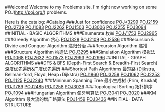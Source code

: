 #Welcome!
Welcome to my Problems site. I'm right now working on some POJ(<http://poj.org/>) problems.

Here is the catalog:
#Catalog
###Just for confidence
[POJ√3299](https://github.com/samuel-peng/Problems/wiki/POJ-3299----Humidex) [POJ2159](http://poj.org/problem?id=2159)  [POJ2739](http://poj.org/problem?id=2739)  [POJ1083](http://poj.org/problem?id=1083)  [POJ2262](http://poj.org/problem?id=2262)  [POJ1503](http://poj.org/problem?id=1503)  [POJ3006](http://poj.org/problem?id=3006)  [POJ2255](http://poj.org/problem?id=2255)  [POJ3094](http://poj.org/problem?id=3094)
##INITIAL · BASIC ALGORITHMS
###Enumerate 枚举
[POJ√1753](https://github.com/samuel-peng/Problems/wiki/POJ-1753----Flip-Game)  [POJ2965](http://poj.org/problem?id=2965)
###Greedy Algorithm 贪心
[POJ1328](http://poj.org/problem?id=1328)  [POJ2109](http://poj.org/problem?id=2109)  [POJ2586](http://poj.org/problem?id=2586)
###Recursion & Divide and Conquer Algorithm 递归分治
###Recursion Algorithm 递推
###Structure Algorithm 构造法
[POJ3295](http://poj.org/problem?id=3295)
###Simulation Algorithm 模拟法
[POJ1068](http://poj.org/problem?id=1068)  [POJ2632](http://poj.org/problem?id=2632)  [POJ1573](http://poj.org/problem?id=1573)  [POJ2993](http://poj.org/problem?id=2993)  [POJ2996](http://poj.org/problem?id=2996)
##INITIAL · GRAPH ALGORITHMS
###DFS & BFS (Depth-First Search & Breadth-First Search) 深度优先遍历&广度优先遍历
###Shortest Path Algorithms 最短路 (Dijkstra, Bellman-ford, Floyd, Heap+Dijkstra)
[POJ1860](http://poj.org/problem?id=1860)  [POJ3259](http://poj.org/problem?id=3259)  [POJ1062](http://poj.org/problem?id=1062)  [POJ2253](http://poj.org/problem?id=2253)  [POJ1125](http://poj.org/problem?id=1125)  [POJ2240](http://poj.org/problem?id=2240)
###Minimum Spanning Tree 最小生成树 (Prim, Kruskal)
[POJ1789](http://poj.org/problem?id=1789)  [POJ2485](http://poj.org/problem?id=2485)  [POJ1258](http://poj.org/problem?id=1258)  [POJ3026](http://poj.org/problem?id=3026)
###Topological Sorting 拓扑排序
[POJ1094](http://poj.org/problem?id=1094)
###Hungarian Algorithm 匈牙利算法
[POJ3041](http://poj.org/problem?id=3041)  [POJ3020](http://poj.org/problem?id=3020)
###KM Algorithm 最大流的增广路算法
[POJ1459](http://poj.org/problem?id=1459)  [POJ3436](http://poj.org/problem?id=3436)
##INITIAL · DATA STRUCTURE
